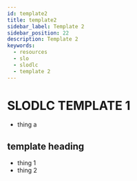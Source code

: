 ```yaml
---
id: template2
title: template2
sidebar_label: Template 2
sidebar_position: 22
description: Template 2
keywords:
  - resources
  - slo
  - slodlc
  - template 2
---
```


# SLODLC TEMPLATE 1
- thing a

## template heading
- thing 1
- thing 2
